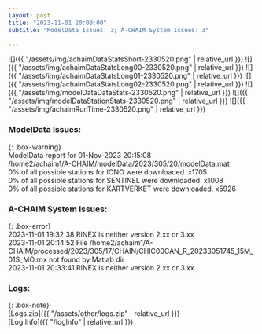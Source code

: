 ```yaml
---
layout: post
title: "2023-11-01 20:00:00"
subtitle: "ModelData Issues: 3; A-CHAIM System Issues: 3"

---
```


![]({{ "/assets/img/achaimDataStatsShort-2330520.png" | relative_url }})
![]({{ "/assets/img/achaimDataStatsLong00-2330520.png" | relative_url }})
![]({{ "/assets/img/achaimDataStatsLong01-2330520.png" | relative_url }})
![]({{ "/assets/img/achaimDataStatsLong02-2330520.png" | relative_url }})
![]({{ "/assets/img/modelDataDataStats-2330520.png" | relative_url }})
![]({{ "/assets/img/modelDataStationStats-2330520.png" | relative_url }})
![]({{ "/assets/img/achaimRunTime-2330520.png" | relative_url }})


### ModelData Issues:  
  
{: .box-warning}  
 ModelData report for 01-Nov-2023 20:15:08   
 /home2/achaim1/A-CHAIM/modelData/2023/305/20/modelData.mat   
 0% of all possible stations for IONO were downloaded. x1705   
 0% of all possible stations for SENTINEL were downloaded. x1008   
 0% of all possible stations for KARTVERKET were downloaded. x5926   
  
### A-CHAIM System Issues:  
  
{: .box-error}  
2023-11-01 19:32:38 RINEX is neither version 2.xx or 3.xx  
2023-11-01 20:14:52 File /home2/achaim1/A-CHAIM/processed/2023/305/17/CHAIN/CHIC00CAN_R_20233051745_15M_01S_MO.rnx not found by Matlab dir  
2023-11-01 20:33:41 RINEX is neither version 2.xx or 3.xx  

### Logs:  
  
{: .box-note}  
[Logs.zip]({{ "/assets/other/logs.zip" | relative_url }})  
[Log Info]({{ "/logInfo" | relative_url }})  
